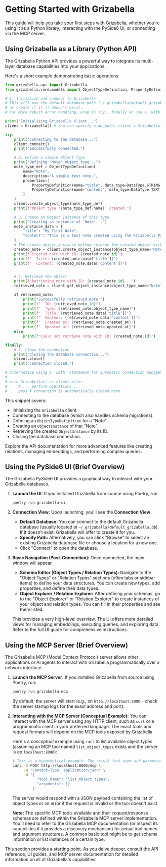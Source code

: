 # Getting Started with Grizabella

This guide will help you take your first steps with Grizabella, whether you're using it as a Python library, interacting with the PySide6 UI, or connecting via the MCP server.

## Using Grizabella as a Library (Python API)

The Grizabella Python API provides a powerful way to integrate its multi-layer database capabilities into your applications.

Here's a short example demonstrating basic operations:

```python
from grizabella.api import Grizabella
from grizabella.core.models import ObjectTypeDefinition, PropertyDefinition, DataType

# 1. Initialize and connect to Grizabella
# This will use the default database path (~/.grizabella/default_grizabella.db)
# or create it if it doesn't exist.
# For more robust error handling, wrap in try...finally or use a 'with' statement.

print("Initializing Grizabella client...")
client = Grizabella() # You can specify a db_path: client = Grizabella(db_path="/path/to/your/grizabella.db")

try:
    print("Connecting to the database...")
    client.connect()
    print("Successfully connected.")

    # 2. Define a simple Object Type
    print("Defining 'Note' object type...")
    note_type_def = ObjectTypeDefinition(
        name="Note",
        description="A simple text note.",
        properties=[
            PropertyDefinition(name="title", data_type=DataType.STRING, is_required=True),
            PropertyDefinition(name="content", data_type=DataType.TEXT),
        ]
    )
    client.create_object_type(note_type_def)
    print(f"Object type '{note_type_def.name}' created.")

    # 3. Create an Object Instance of this type
    print("Creating an instance of 'Note'...")
    note_instance_data = {
        "title": "My First Note",
        "content": "This is a test note created using the Grizabella Python API."
    }
    # The create_object_instance method returns the created object with its assigned ID
    created_note = client.create_object_instance(object_type_name="Note", data=note_instance_data)
    print(f"Created note with ID: {created_note.id}")
    print(f"  Title: {created_note.data['title']}")
    print(f"  Content: {created_note.data['content']}")


    # 4. Retrieve the object
    print(f"Retrieving note with ID: {created_note.id}...")
    retrieved_note = client.get_object_instance(object_type_name="Note", instance_id=created_note.id)

    if retrieved_note:
        print("Successfully retrieved note:")
        print(f"  ID: {retrieved_note.id}")
        print(f"  Type: {retrieved_note.object_type_name}")
        print(f"  Title: {retrieved_note.data['title']}")
        print(f"  Content: {retrieved_note.data['content']}")
        print(f"  Created at: {retrieved_note.created_at}")
        print(f"  Updated at: {retrieved_note.updated_at}")
    else:
        print(f"Could not retrieve note with ID: {created_note.id}")

finally:
    # 5. Close the connection
    print("Closing the database connection...")
    client.close()
    print("Connection closed.")

# Alternative using a 'with' statement for automatic connection management:
#
# with Grizabella() as client_with:
#     # ... perform operations ...
#     pass # Connection is automatically closed here
```

This snippet covers:

* Initializing the `Grizabella` client.
* Connecting to the database (which also handles schema migrations).
* Defining an `ObjectTypeDefinition` for a "Note".
* Creating an `ObjectInstance` of that "Note".
* Retrieving the created `ObjectInstance` by its ID.
* Closing the database connection.

Explore the API documentation for more advanced features like creating relations, managing embeddings, and performing complex queries.

## Using the PySide6 UI (Brief Overview)

The Grizabella PySide6 UI provides a graphical way to interact with your Grizabella databases.

1. **Launch the UI:**
    If you installed Grizabella from source using Poetry, run:

    ```bash
    poetry run grizabella-ui
    ```

2. **Connection View:**
    Upon launching, you'll see the **Connection View**.
    * **Default Database:** You can connect to the default Grizabella database (usually located at `~/.grizabella/default_grizabella.db`). If it doesn't exist, Grizabella will offer to create it for you.
    * **Specify Path:** Alternatively, you can click "Browse" to select an existing Grizabella database file or choose a location for a new one.
    * Click "Connect" to open the database.

3. **Basic Navigation (Post-Connection):**
    Once connected, the main window will appear.
    * **Schema Editor (Object Types / Relation Types):** Navigate to the "Object Types" or "Relation Types" sections (often tabs or sidebar items) to define your data structures. You can create new types, add properties, and define their data types.
    * **Object Explorer / Relation Explorer:** After defining your schemas, go to the "Object Explorer" or "Relation Explorer" to create instances of your object and relation types. You can fill in their properties and see them listed.

    This provides a very high-level overview. The UI offers more detailed views for managing embeddings, executing queries, and exploring data. Refer to the full UI guide for comprehensive instructions.

## Using the MCP Server (Brief Overview)

The Grizabella MCP (Model Context Protocol) server allows other applications or AI agents to interact with Grizabella programmatically over a network interface.

1. **Launch the MCP Server:**
    If you installed Grizabella from source using Poetry, run:

    ```bash
    poetry run grizabella-mcp
    ```

    By default, the server will start (e.g., on `http://localhost:8000` - check the server startup logs for the exact address and port).

2. **Interacting with the MCP Server (Conceptual Example):**
    You can interact with the MCP server using any HTTP client, such as `curl` or a programmatic client in your preferred language. The exact tools and request formats will depend on the MCP tools exposed by Grizabella.

    Here's a *conceptual* example using `curl` to list available object types (assuming an MCP tool named `list_object_types` exists and the server is on `localhost:8000`):

    ```bash
    # This is a hypothetical example. The actual tool name and parameters may differ.
    curl -X POST http://localhost:8000/mcp \
         -H "Content-Type: application/json" \
         -d '{
               "tool_name": "list_object_types",
               "arguments": {}
             }'
    ```

    The server would respond with a JSON payload containing the list of object types or an error if the request is invalid or the tool doesn't exist.

    **Note:** The specific MCP tools available and their request/response schemas are defined within the Grizabella MCP server implementation. You'll need to refer to the Grizabella MCP documentation (or inspect its capabilities if it provides a discovery mechanism) for actual tool names and argument structures. A common basic tool might be to get schema information or list instances of a certain type.

This section provides a starting point. As you delve deeper, consult the API reference, UI guides, and MCP server documentation for detailed information on all of Grizabella's capabilities.
